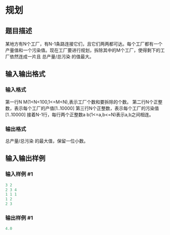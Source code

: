 # 规划

## 题目描述

某地方有N个工厂，有N-1条路连接它们，且它们两两都可达。每个工厂都有一个产量值和一个污染值。现在工厂要进行规划，拆除其中的M个工厂，使得剩下的工厂依然连成一片且 总产量/总污染 的值最大。

## 输入输出格式

### 输入格式

第一行N M(1<N<100,1<=M<N),表示工厂个数和要拆除的个数。 第二行N个正整数，表示每个工厂的产值[1..10000] 第三行N个正整数，表示每个工厂的污染值[1..10000] 接着N-1行，每行两个正整数a b(1<=a,b<=N)表示a,b之间相连。 

### 输出格式

总产量/总污染 的最大值，保留一位小数。

## 输入输出样例

### 输入样例 #1

```cpp
3 2
2 3 4
1 1 1
1 2
2 3

```
### 输出样例 #1

```cpp
4.0
```


